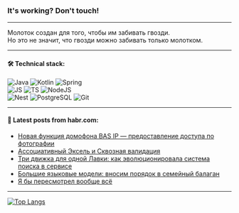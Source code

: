 ### It's working? Don't touch!

---
Молоток создан для того, чтобы им забивать гвозди. <br>
Но это не значит, что гвозди можно забивать только молотком.

---

#### 🛠️ Technical stack:

![Java](https://img.shields.io/badge/Java-informational?logo=Oracle&style=flat&logoColor=white&color=FF4500)
![Kotlin](https://img.shields.io/badge/Kotlin-informational?logo=Kotlin&style=flat&logoColor=white&color=774D97)
![Spring](https://img.shields.io/badge/SpringBoot-informational?logo=SpringBoot&style=flat&logoColor=white&color=6DB33F) <br>
![JS](https://img.shields.io/badge/JS-informational?logo=javaScript&style=flat&logoColor=black&color=F7Df1E)
![TS](https://img.shields.io/badge/TypeScript-informational?logo=typeScript&style=flat&logoColor=black&color=0667A8)
![NodeJS](https://img.shields.io/badge/NodeJS-informational?logo=node.js&style=flat&logoColor=white&color=70A760) <br>
![Nest](https://img.shields.io/badge/NestJS-informational?logo=NestJS&style=flat&logoColor=white&color=E0234E)
![PostgreSQL](https://img.shields.io/badge/PostgreSQL-informational?logo=PostgreSQL&style=flat&logoColor=white&color=DAA520)
![Git](https://img.shields.io/badge/Git-informational?logo=git&style=flat&logoColor=white&color=778899)

___

#### 💬 Latest posts from habr.com:

<!-- BLOG-POST-LIST:START -->
- [Новая функция домофона BAS IP — предоставление доступа по фотографии](https://habr.com/ru/articles/750148/?utm_source=habrahabr&utm_medium=rss&utm_campaign=750148)
- [Ассоциативный Эксель и Сквозная валидация](https://habr.com/ru/companies/deepfoundation/articles/750140/?utm_source=habrahabr&utm_medium=rss&utm_campaign=750140)
- [Три движка для одной Лавки: как эволюционировала система поиска в сервисе](https://habr.com/ru/companies/yandex/articles/748134/?utm_source=habrahabr&utm_medium=rss&utm_campaign=748134)
- [Большие языковые модели: вносим порядок в семейный балаган](https://habr.com/ru/companies/lanit/articles/749946/?utm_source=habrahabr&utm_medium=rss&utm_campaign=749946)
- [Я бы пересмотрел вообще всё](https://habr.com/ru/articles/750114/?utm_source=habrahabr&utm_medium=rss&utm_campaign=750114)
<!-- BLOG-POST-LIST:END -->

---
[![Top Langs](https://github-readme-stats-git-master-advtsetting-gmailcom.vercel.app/api/top-langs/?username=zloylis&langs_count=10&hide_title=false&title_color=e6edf3&size_weight=0.5&count_weight=0.5&layout=compact&hide_border=true&theme=dracula)](https://github.com/zloylis)

<!-- ![GitHub stats](https://github-readme-stats-git-master-advtsetting-gmailcom.vercel.app/api?username=zloylis&show_icons=true&hide_border=true&theme=dracula&hide_title=true&include_all_commits=true&count_private=true&hide=contribs&hide_rank=true) -->
